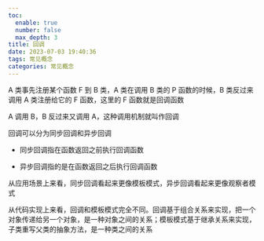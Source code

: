 ```yaml
---
toc:
  enable: true
  number: false
  max_depth: 3
title: 回调
date: 2023-07-03 19:40:36
tags: 常见概念
categories: 常见概念
---
```


A 类事先注册某个函数 F 到 B 类，A 类在调用 B 类的 P 函数的时候，B 类反过来调用 A 类注册给它的 F 函数，这里的 F 函数就是回调函数

A 调用 B，B 反过来又调用 A，这种调用机制就叫作回调

回调可以分为同步回调和异步回调

- 同步回调指在函数返回之前执行回调函数

- 异步回调指的是在函数返回之后执行回调函数

从应用场景上来看，同步回调看起来更像模板模式，异步回调看起来更像观察者模式

从代码实现上来看，回调和模板模式完全不同。回调基于组合关系来实现，把一个对象传递给另一个对象，是一种对象之间的关系；模板模式基于继承关系来实现，子类重写父类的抽象方法，是一种类之间的关系